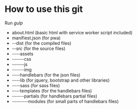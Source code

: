 # How to use this git
Run *gulp*

* about.html (basic html with service worker script included)
* manifiest.json (for pwa)
* --dist (for the compiled files)
* --src  (for the source files)
* ----assets
* ------css
* ------js
* ------img
* ----handlebars (for the json files)
* ----lib (for jquery, bootstrap and other libraries)
* ----sass (for sass files)
* ----templates (for the handlebars files)
* ------partials (for handlebars partial files)
* --------modules (for small parts of handlebars files)
